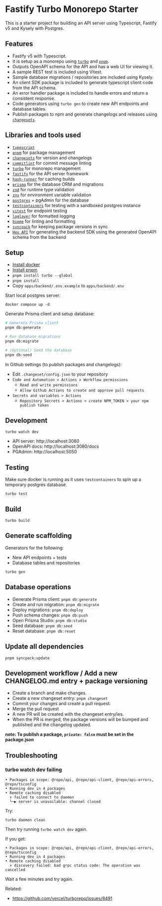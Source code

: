 # Fastify Turbo Monorepo Starter

This is a starter project for building an API server using Typescript, Fastify v5 and Kysely with Postgres.

## Features

- Fastify v5 with Typescript.
- It is setup as a monorepo using [`turbo`](https://turbo.build/) and [`pnpm`](https://pnpm.io/).
- Outputs OpenAPI schema for the API and has a web UI for viewing it.
- A sample REST test is included using Vitest.
- Sample database migrations / repositories are included using Kysely.
- An client SDK package is included to generate typescript client code from the API schema.
- An error handler package is included to handle errors and return a consistent response.
- Code generators using `turbo gen` to create new API endpoints and database tables.
- Publish packages to npm and generate changelogs and releases using [`changesets`](https://github.com/changesets/changesets).

## Libraries and tools used

- [`typescript`](https://www.typescriptlang.org/)
- [`pnpm`](https://pnpm.io/) for package management
- [`changesets`](https://github.com/changesets/changesets) for version and changelogs
- [`commitlint`](https://commitlint.js.org/) for commit message linting
- [`turbo`](https://turbo.build/) for monorepo management
- [`fastify`](https://www.fastify.io/) for the API server framework
- [`hash-runner`](https://github.com/theogravity/hash-runner) for caching builds
- [`prisma`](https://www.prisma.io/) for the database ORM and migrations
- [`zod`](https://zod.dev/) for runtime type validation
- [`znv`](https://github.com/lostpebble/znv) for environment variable validation
- [`postgres`](https://www.postgresql.org/) + pgAdmin for the database
- [`testcontainers`](https://www.testcontainers.org/) for testing with a sandboxed postgres instance
- [`vitest`](https://vitest.dev/) for endpoint testing
- [`loglayer`](https://github.com/theogravity/loglayer) for formatted logging
- [`biome`](https://biomejs.dev/) for linting and formatting
- [`syncpack`](https://jamiemason.github.io/syncpack/) for keeping package versions in sync
- [`Hey API`](https://heyapi.vercel.app/) for generating the backend SDK using the generated OpenAPI schema from the backend

## Setup

- [Install docker](https://docs.docker.com/engine/install/)
- [Install pnpm](https://pnpm.io/installation)
- `pnpm install turbo --global`
- `pnpm install`
- Copy `apps/backend/.env.example` to `apps/backend/.env`

Start local postgres server:

`docker compose up -d`

Generate Prisma client and setup database:

```bash
# Generate Prisma client
pnpm db:generate

# Run database migrations
pnpm db:migrate

# (Optional) Seed the database
pnpm db:seed
```

In Github settings (to publish packages and changelogs):

- Edit `.changeset/config.json` to your repository
- `Code and Automation > Actions > Workflow permissions`
  - `Read and write permissions`
  - `Allow Github Actions to create and approve pull requests`
- `Secrets and variables > Actions`
  - `Repository Secrets > Actions > create NPM_TOKEN > your npm publish token`

## Development

`turbo watch dev`

- API server: http://localhost:3080
- OpenAPI docs: http://localhost:3080/docs
- PGAdmin: http://localhost:5050

## Testing

Make sure docker is running as it uses `testcontainers` to spin up a
temporary postgres database.

`turbo test`

## Build

`turbo build`

## Generate scaffolding

Generators for the following:

- New API endpoints + tests
- Database tables and repositories

`turbo gen`

## Database operations

- Generate Prisma client: `pnpm db:generate`
- Create and run migration: `pnpm db:migrate`
- Deploy migrations: `pnpm db:deploy`
- Push schema changes: `pnpm db:push`
- Open Prisma Studio: `pnpm db:studio`
- Seed database: `pnpm db:seed`
- Reset database: `pnpm db:reset`

## Update all dependencies

`pnpm syncpack:update`

## Development workflow / Add a new CHANGELOG.md entry + package versioning

- Create a branch and make changes.
- Create a new changeset entry: `pnpm changeset`
- Commit your changes and create a pull request.
- Merge the pull request
- A new PR will be created with the changeset entry/ies.
- When the PR is merged, the package versions will be bumped and published and the changelog updated.

**note: To publish a package, `private: false` must be set in the package.json**

## Troubleshooting

### turbo watch dev failing

```
• Packages in scope: @repo/api, @repo/api-client, @repo/api-errors, @repo/tsconfig
• Running dev in 4 packages
• Remote caching disabled
  × failed to connect to daemon
  ╰─▶ server is unavailable: channel closed
```

Try:

`turbo daemon clean`

Then try running `turbo watch dev` again.

If you get:

```
• Packages in scope: @repo/api, @repo/api-client, @repo/api-errors, @repo/tsconfig
• Running dev in 4 packages
• Remote caching disabled
  × discovery failed: bad grpc status code: The operation was cancelled
```

Wait a few minutes and try again.

Related:

- https://github.com/vercel/turborepo/issues/8491
